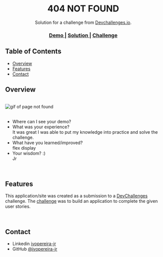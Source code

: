 <!-- Please update value in the {}  -->

<h1 align="center">404 NOT FOUND</h1>

<div align="center">
   Solution for a challenge from  <a href="http://devchallenges.io" target="_blank">Devchallenges.io</a>.
</div>

<div align="center">
  <h3>
    <a href="https://{your-demo-link.your-domain}">
      Demo
    </a>
    <span> | </span>
    <a href="https://github.com/ivopereira-jr/Devchallenges/tree/main/404-NOT-FOUND">
      Solution
    </a>
    <span> | </span>
    <a href="https://devchallenges.io/challenges/wBunSb7FPrIepJZAg0sY">
      Challenge
    </a>
  </h3>
</div>

<!-- TABLE OF CONTENTS -->

## Table of Contents

- [Overview](#overview)
- [Features](#features)
- [Contact](#contact)

<!-- OVERVIEW -->

## Overview

<br />
<img src="public/images/not-found.gif" alt="gif of page not found" />

<br />
<br />

- Where can I see your demo?<br />
- What was your experience?<br />
  It was great I was able to put my knowledge into practice and solve the challenge.
- What have you learned/improved?<br />
  flex display
- Your wisdom? :)<br />
  Jr

<br />

## Features

This application/site was created as a submission to a [DevChallenges](https://devchallenges.io/challenges) challenge. The [challenge](https://devchallenges.io/challenges/wBunSb7FPrIepJZAg0sY) was to build an application to complete the given user stories.

<br />

## Contact

- Linkedin [ivopereira-jr](https://www.linkedin.com/in/ivopereira-jr/)
- GitHub [@ivopereira-jr](https://github.com/ivopereira-jr)

